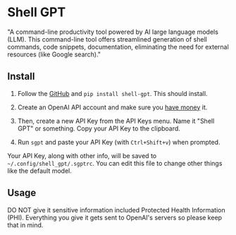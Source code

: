 # Shell GPT

"A command-line productivity tool powered by AI large language models (LLM).
This command-line tool offers streamlined generation of shell commands, code snippets, documentation, eliminating the need for external resources (like Google search)."

## Install

1. Follow the [GitHub](https://github.com/TheR1D/shell_gpt) and `pip install shell-gpt`.
This should install.

2. Create an OpenAI API account and make sure you [have money](https://platform.openai.com/settings/organization/billing/overview) it.

3. Then, create a new API Key from the API Keys menu.
Name it "Shell GPT" or something.
Copy your API Key to the clipboard.

4. Run `sgpt` and paste your API Key (with `Ctrl+Shift+v`) when prompted.

Your API Key, along with other info, will be saved to `~/.config/shell_gpt/.sgptrc`.
You can edit this file to change other things like the default model.

## Usage

DO NOT give it sensitive information included Protected Health Information (PHI).
Everything you give it gets sent to OpenAI's servers so please keep that in mind.
